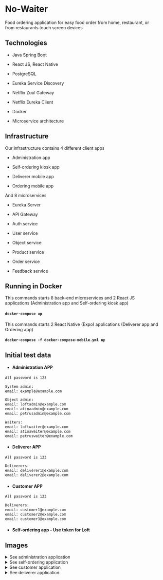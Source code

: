 
  

# No-Waiter

  

Food ordering application for easy food order from home, restaurant, or from restaurants touch screen devices

  

## Technologies

  

* Java Spring Boot

* React JS, React Native

* PostgreSQL

* Eureka Service Discovery

* Netflix Zuul Gateway

* Netflix Eureka Client

* Docker

* Microservice architecture

## Infrastructure

Our infrastructure contains 4 different client apps

* Administration app 

* Self-ordering kiosk app

* Deliverer mobile app

* Ordering mobile app

And 8 microservices

* Eureka Server 

* API Gateway

* Auth service

* User service

* Object service

* Product service
* Order service
* Feedback service


## Running in Docker

This commands starts 8 back-end microservices and 2 React JS applications (Administration app and Self-ordering kiosk app)

#### `docker-compose up`

This commands starts 2 React Native (Expo) applications (Deliverer app and Ordering app)

#### `docker-compose -f docker-compose-mobile.yml up`

## Initial test data

* #### Administration APP
```bash
All password is 123

System admin:
email: example@example.com

Object admin:
email: loftadmin@example.com
email: atinaadmin@example.com
email: petrusadmin@example.com

Waiters:
email: loftwaiter@example.com
email: atinawaiter@example.com
email: petruswaiter@example.com
```

* #### Deliverer APP
```bash
All password is 123

Deliverers:
email: deliverer1@example.com
email: deliverer2@example.com
```

* #### Customer APP
```bash
All password is 123

Deliverers:
email: customer1@example.com
email: customer2@example.com
email: customer3@example.com
```
* #### Self-ordering app - Use token for Loft

## Images

<details>
  <summary>See administration application</summary>
  <img src="https://user-images.githubusercontent.com/57506510/130152494-2057ef3a-4af0-44a1-a3dc-55f68baccc11.png" name="frontend">
<img src="https://user-images.githubusercontent.com/57506510/130152568-bfe4e9d8-af0f-4f66-bc17-5ba0bf371a9c.png" name="frontend">
<img src="https://user-images.githubusercontent.com/57506510/130152596-f932886b-a0ef-4ea2-8370-8286c029090e.png" name="frontend">
<img src="https://user-images.githubusercontent.com/57506510/130152658-5cfcf1e6-111d-4316-9dbc-80b1d8c82f19.png" name="frontend">
<img src="https://user-images.githubusercontent.com/57506510/130152706-0a706d79-8c48-4bd7-b0f8-226cfdce91ea.png" name="frontend">
<img src="https://user-images.githubusercontent.com/57506510/130152756-e63db3ef-c021-485e-840f-468cd5c5670b.png" name="frontend">
<img src="https://user-images.githubusercontent.com/57506510/130152769-e65def73-dd45-4852-9819-e73cd04f3267.png" name="frontend">
<img src="https://user-images.githubusercontent.com/57506510/130152774-7b5502ba-c1f7-4c74-8e69-91bba1923d9b.png" name="frontend">
</details>
<details>
  <summary>See self-ordering application</summary>
  <img src="https://user-images.githubusercontent.com/57506510/130152824-561c6c4c-98e5-4445-a267-1bdcef8d42c8.png" name="frontend">
<img src="https://user-images.githubusercontent.com/57506510/130152833-57ed17c3-87b0-432a-a6a2-a7d483324f8f.png" name="frontend">
<img src="https://user-images.githubusercontent.com/57506510/130152840-6d87518d-ea2a-46c0-a71d-a13f61b07d19.png" name="frontend">
<img src="https://user-images.githubusercontent.com/57506510/130152848-eb778545-4727-48bc-8b20-e4bea9742f57.png" name="frontend">
<img src="https://user-images.githubusercontent.com/57506510/130152851-435da6ad-90ec-463d-adb1-c6712318ff86.png" name="frontend">
</details>

<details>
  <summary>See customer application</summary>
  <img src="https://user-images.githubusercontent.com/57506510/130152873-6d9c78fe-58ce-40aa-a8ff-0f559e0c79ea.jpg" name="frontend">
<img src="https://user-images.githubusercontent.com/57506510/130152878-7bf773cf-d1e7-4a71-9b03-b81d5b16d224.jpg" name="frontend">
<img src="https://user-images.githubusercontent.com/57506510/130152881-34d933a3-9975-443d-91b1-07aed031f1ce.jpg" name="frontend">
<img src="https://user-images.githubusercontent.com/57506510/130152886-6414d5e4-828d-4c18-aca2-3aa298c970be.jpg" name="frontend">
<img src="https://user-images.githubusercontent.com/57506510/130152887-7e90a8cc-411e-4d70-a702-b571db7f3489.jpg" name="frontend">
<img src="https://user-images.githubusercontent.com/57506510/130152890-41aa2708-e177-4706-8d01-a13db594ef21.jpg" name="frontend">
<img src="https://user-images.githubusercontent.com/57506510/130152891-686af51e-147a-4bb8-acf1-d80bdde5cc1d.jpg" name="frontend">
</details>

<details>
  <summary>See deliverer application</summary>
  <img src="https://user-images.githubusercontent.com/57506510/130152941-95866e95-869a-4dc2-99b2-107125eb3db6.jpg" name="frontend">
</details>
